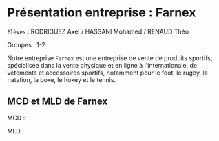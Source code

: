 # Présentation entreprise : Farnex
```Elèves```  : RODRIGUEZ Axel / HASSANI Mohamed / RENAUD Théo  
                 
Groupes : 1-2

Notre entreprise ```Farnex``` est une entreprise de vente de produits sportifs, spécialisée dans la vente physique et en ligne à l'internationale, de vêtements et accessoires sportifs, notamment pour le foot, le rugby, la natation, la boxe, le hokey et le tennis. 

## MCD et MLD de Farnex
MCD :  

MLD :  


##
